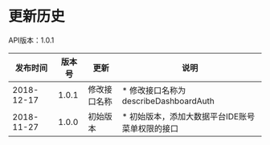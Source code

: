 # 更新历史 #
API版本：1.0.1

|发布时间|版本号|更新|说明|
|---|---|---|---|
|2018-12-17|1.0.1|修改接口名称|* 修改接口名称为describeDashboardAuth|
|2018-11-27|1.0.0|初始版本|* 初始版本，添加大数据平台IDE账号菜单权限的接口|
